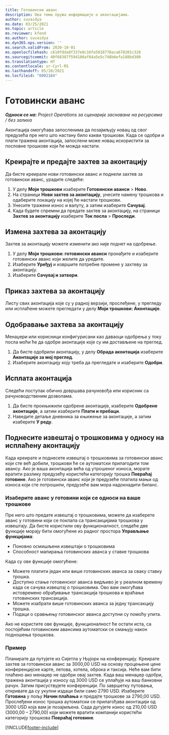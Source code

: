 ```yaml
---
title: Готовински аванс
description: Ова тема пружа информације о аконтацијама.
author: suvaidya
ms.date: 03/25/2021
ms.topic: article
ms.reviewer: kfend
ms.author: suvaidya
ms.dyn365.ops.version: ''
ms.search.validFrom: 2020-10-01
ms.openlocfilehash: c610fdda8f337e0c16fe5010770aca678201c328
ms.sourcegitcommit: 40f68387f594180af64a5e5c748b6efa188bd300
ms.translationtype: HT
ms.contentlocale: sr-Cyrl-RS
ms.lasthandoff: 05/10/2021
ms.locfileid: "6002164"
---
```

# <a name="cash-advance"></a>Готовински аванс

_**Односи се на:** Project Operations за сценарије засноване на ресурсима / без залиха_

Аконтација омогућава запосленима да позајмљују новац од свог предузећа пре него што настану било какви трошкови. Када се одобри и плати тражена аконтација, запослени може новац искористити за пословне трошкове који ће можда настати. 

## <a name="create-and-submit-a-cash-advance-request"></a>Креирајте и предајте захтев за аконтацију
Да бисте креирали нови готовински аванс и поднели захтев за готовински аванс, урадите следеће: 

1. У делу **Моји трошкови** изаберите **Готовински аванси** > **Ново**. 
2. На страници **Нови захтев за аконтацију**, унесите намену трошкова и одаберите локацију на којеј ће настати трошкови.
3. Унесите тражени износ и валуту, а затим изаберите **Сачувај**. 
4. Када будете спремни да предате захтев за аконтацију, на страници **Захтев за аконтацију** изаберите **Ток посла** > **Проследи**.

## <a name="modify-a-cash-advance-request"></a>Измена захтева за аконтацију

Захтев за аконтацију можете изменити ако није поднет на одобрење.

1. У делу **Моји трошкови: готовински аванси** пронађите и изаберите готовински аванс који желите да уредите.
2. Изаберите **Уређуј** и извршите потребне промене у захтеву за аконтацију. 
3. Изаберите **Сачувај и затвори**.


## <a name="view-cash-advance-requests"></a>Приказ захтева за аконтацију
Листу свих аконтација које су у радној верзији, прослеђене, у прегледу или исплаћене можете прегледати у делу **Моји трошкови: Аконтације**. 

## <a name="approve-cash-advance-requests"></a>Одобравање захтева за аконтацију

Менаџери или корисници конфигурисани као даваоци одобрења у току посла моћи ће да одобре аконтације које су им достављене на преглед. 

1. Да бисте одобрили аконтацију, у делу **Обрада аконтација** изаберите **Аконтације за мој преглед**.
2. Изаберите аконтацију коју треба да прегледате и изаберите **Одобри**.  

## <a name="pay-cash-advances"></a>Исплата аконтација 
Следећи поступак обично довршава рачуновођа или корисник са рачуноводственим дозволама.

1. Да бисте прокњижили одобрене аконтације, изаберите **Одобрене аконтације**, а затим изаберите **Плати и пребаци**.  
2. Наведите детаље дневника за књижење за аконтације, а затим изаберите **У реду**. 

## <a name="submit-an-expense-report-against-a-paid-cash-advance"></a>Поднесите извештај о трошковима у односу на исплаћену аконтацију 

Када креирате и поднесете извештај о трошковима за готовински аванс који сте већ добили, трошкови ће се аутоматски прилагодити том авансу. Ако је ваша аконтација већа од утрошеног износа, морате вратити разлику предузећу користећи категорију трошка **Повраћај готовине**. Ако је готовински аванс који је предузеће платила мањи од износа који сте потрошили, предузеће вам мора надокнадити биланс. 

### <a name="select-cash-advances-that-apply-to-your-expenses"></a>Изаберите аванс у готовини који се односи на ваше трошкове
Пре него што предате извештај о трошковима, можете да изаберете аванс у готовини који се поклапа са трансакцијама трошкова у извештају. Да бисте користили ову функционалност, следеће две функције морају бити омогућене из радног простора **Управљање функцијама**:

  - Поновно осмишљени извештаји о трошковима
  - Способност мапирања готовинских аванса у ставке трошкова
 
 Када су ове функције омогућене:
 
  - Можете платити један или више готовинских аванса за сваку ставку трошка.
  - Доступно стање готовинског аванса видљиво је у реалном времену када се сачува извештај о трошковима. Ово вам омогућава истовремено обрађивање трансакција трошкова и враћање готовинских трансакција.
  - Можете изабрати више готовинских аванса за једну трансакцију трошка.
  - Подаци о сравњењу готовинског аванса доступни су помоћу упита. 
 
Ако не користите ове функције, функционалност ће остати иста, са постојећим готовинским авансима аутоматски се смањују након подношења трошкова.

### <a name="example"></a>Пример 
Планирате да путујете из Сијетла у Њујорк на конференцију. Креирате захтев за готовински аванс за 3000,00 USD на основу процењене цене конференцијске карте, летова, хотела, оброка и таксија. Неће вам бити плаћено ако менаџер не одобри овај захтев. Када ваш менаџер одобри, тражена аконтација у износу од 3000 USD се уплаћује на ваш банковни рачун. Затим присуствујете конференцији. По завршетку путовања, откривате да су укупни издаци били само 2790 USD. Изаберите **Готовина** у пољу **Начин плаћања** и предајте трошкове за 2790,00 USD. Прослеђени износ трошка аутоматски се прилагођава аконтацији од 3000 USD која вам је позајмљена. Сада дугујете износ од 210,00 USD (3000,00 – 2790,00) који можете вратити компанији користећи категорију трошкова **Повраћај готовине**.



[!INCLUDE[footer-include](../includes/footer-banner.md)]
